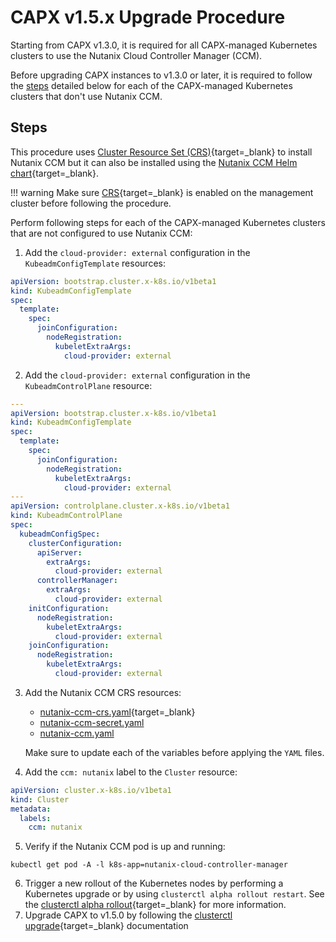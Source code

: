 # CAPX v1.5.x Upgrade Procedure

Starting from CAPX v1.3.0, it is required for all CAPX-managed Kubernetes clusters to use the Nutanix Cloud Controller Manager (CCM). 

Before upgrading CAPX instances to v1.3.0 or later, it is required to follow the [steps](#steps) detailed below for each of the CAPX-managed Kubernetes clusters that don't use Nutanix CCM.


## Steps

This procedure uses [Cluster Resource Set (CRS)](https://cluster-api.sigs.k8s.io/tasks/experimental-features/cluster-resource-set){target=_blank} to install Nutanix CCM but it can also be installed using the [Nutanix CCM Helm chart](https://artifacthub.io/packages/helm/nutanix/nutanix-cloud-provider){target=_blank}.

!!! warning
    Make sure [CRS](https://cluster-api.sigs.k8s.io/tasks/experimental-features/cluster-resource-set){target=_blank} is enabled on the management cluster before following the procedure.

Perform following steps for each of the CAPX-managed Kubernetes clusters that are not configured to use Nutanix CCM:

1. Add the `cloud-provider: external` configuration in the `KubeadmConfigTemplate` resources:
  ```YAML
  apiVersion: bootstrap.cluster.x-k8s.io/v1beta1
  kind: KubeadmConfigTemplate
  spec:
    template:
      spec:
        joinConfiguration:
          nodeRegistration:
            kubeletExtraArgs:
              cloud-provider: external
  ```
2. Add the `cloud-provider: external` configuration in the `KubeadmControlPlane` resource:
```YAML
---
apiVersion: bootstrap.cluster.x-k8s.io/v1beta1
kind: KubeadmConfigTemplate
spec:
  template:
    spec:
      joinConfiguration:
        nodeRegistration:
          kubeletExtraArgs:
            cloud-provider: external
---
apiVersion: controlplane.cluster.x-k8s.io/v1beta1
kind: KubeadmControlPlane
spec:
  kubeadmConfigSpec:
    clusterConfiguration:
      apiServer:
        extraArgs:
          cloud-provider: external
      controllerManager:
        extraArgs:
          cloud-provider: external
    initConfiguration:
      nodeRegistration:
        kubeletExtraArgs:
          cloud-provider: external
    joinConfiguration:
      nodeRegistration:
        kubeletExtraArgs:
          cloud-provider: external
```
3. Add the Nutanix CCM CRS resources:

    - [nutanix-ccm-crs.yaml](https://github.com/nutanix-cloud-native/cluster-api-provider-nutanix/blob/v1.5.0/templates/base/nutanix-ccm-crs.yaml){target=_blank}
    - [nutanix-ccm-secret.yaml](https://github.com/nutanix-cloud-native/cluster-api-provider-nutanix/blob/v1.5.0/templates/base/nutanix-ccm-secret.yaml)
    - [nutanix-ccm.yaml](https://github.com/nutanix-cloud-native/cluster-api-provider-nutanix/blob/v1.5.0/templates/base/nutanix-ccm.yaml)

    Make sure to update each of the variables before applying the `YAML` files.

4. Add the `ccm: nutanix` label to the `Cluster` resource:
  ```YAML
  apiVersion: cluster.x-k8s.io/v1beta1
  kind: Cluster
  metadata:
    labels:
      ccm: nutanix
  ```
5. Verify if the Nutanix CCM pod is up and running: 
```
kubectl get pod -A -l k8s-app=nutanix-cloud-controller-manager
```
6. Trigger a new rollout of the Kubernetes nodes by performing a Kubernetes upgrade or by using `clusterctl alpha rollout restart`. See the [clusterctl alpha rollout](https://cluster-api.sigs.k8s.io/clusterctl/commands/alpha-rollout#restart){target=_blank} for more information.
7. Upgrade CAPX to v1.5.0 by following the [clusterctl upgrade](https://cluster-api.sigs.k8s.io/clusterctl/commands/upgrade.html?highlight=clusterctl%20upgrade%20pla#clusterctl-upgrade){target=_blank} documentation